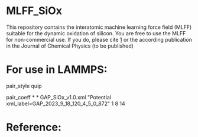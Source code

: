 # MLFF_SiOx
This repository contains the interatomic machine learning force field (MLFF) suitable for the dynamic oxidation of silicon. You are free to use the MLFF for non-commercial use. If you do, please cite [1] or the according publication in the Journal of Chemical Physics (to be published)

# For use in LAMMPS:
pair_style	quip

pair_coeff	* * GAP_SiOx_v1.0.xml "Potential xml_label=GAP_2023_9_18_120_4_5_0_872" 1 8 14


# Reference:
[1]: https://arxiv.org/abs/2405.13635
